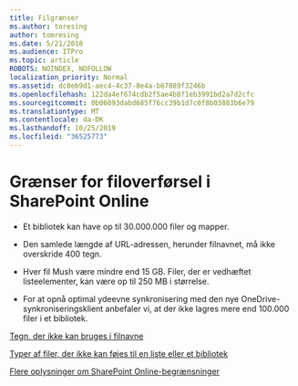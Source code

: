 ```yaml
---
title: Filgrænser
ms.author: toresing
author: tomresing
ms.date: 5/21/2018
ms.audience: ITPro
ms.topic: article
ROBOTS: NOINDEX, NOFOLLOW
localization_priority: Normal
ms.assetid: dc0eb9d1-aec4-4c37-8e4a-b67089f3246b
ms.openlocfilehash: 122da4ef674cdb2f5ae4b8f1eb3991bd2a7d2cfc
ms.sourcegitcommit: 0b06093dabd685f76cc39b1d7c0f8b03883b6e79
ms.translationtype: MT
ms.contentlocale: da-DK
ms.lasthandoff: 10/25/2019
ms.locfileid: "36525773"
---
```

# <a name="file-upload-limits-in-sharepoint-online"></a>Grænser for filoverførsel i SharePoint Online

- Et bibliotek kan have op til 30.000.000 filer og mapper.
    
- Den samlede længde af URL-adressen, herunder filnavnet, må ikke overskride 400 tegn.
    
- Hver fil Mush være mindre end 15 GB. Filer, der er vedhæftet listeelementer, kan være op til 250 MB i størrelse.
    
- For at opnå optimal ydeevne synkronisering med den nye OneDrive-synkroniseringsklient anbefaler vi, at der ikke lagres mere end 100.000 filer i et bibliotek. 
    
[Tegn, der ikke kan bruges i filnavne](https://go.microsoft.com/fwlink/?linkid=866430)
  
[Typer af filer, der ikke kan føjes til en liste eller et bibliotek](https://go.microsoft.com/fwlink/?linkid=273757)
  
[Flere oplysninger om SharePoint Online-begrænsninger](https://go.microsoft.com/fwlink/?linkid=271273)
  

